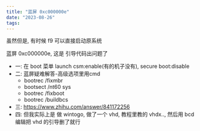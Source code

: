 ```yaml
---
title: "蓝屏 0xc000000e"
date: "2023-08-26"
tags:
---
```


虽然但是, 有时候 f9 可以直接启动原系统

蓝屏 0xc000000e, 这是 引导代码出问题了
- 一: 在 boot 菜单 launch csm:enable(有的机子没有), secure boot:disable
- 二: 蓝屏疑难解答-高级选项里用cmd
    - bootrec /fixmbr
    - bootsect /nt60 sys
    - bootrec /fixboot
    - bootrec /buildbcs
- 三: https://www.zhihu.com/answer/841172256
- 四: 但我实际上是 做 wintogo, 做了一个 vhd, 教程里教的 vhdx.., 然后用 bcd 编辑把 vhd 的引导删了就行